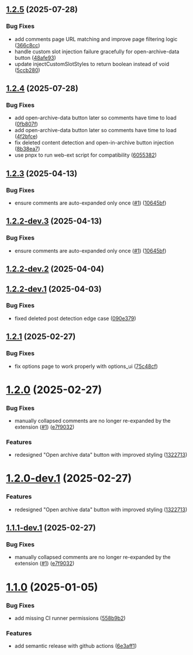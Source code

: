 ## [1.2.5](https://github.com/Fubs/reddit-uncensored/compare/v1.2.4...v1.2.5) (2025-07-28)


### Bug Fixes

* add comments page URL matching and improve page filtering logic ([366c8cc](https://github.com/Fubs/reddit-uncensored/commit/366c8ccc7f295dce4e3a2da8f311f1fd8d7b304a))
* handle custom slot injection failure gracefully for open-archive-data button ([48afe93](https://github.com/Fubs/reddit-uncensored/commit/48afe9358389afac9ede7535b263bca3f442062e))
* update injectCustomSlotStyles to return boolean instead of void ([5ccb280](https://github.com/Fubs/reddit-uncensored/commit/5ccb280eb5a89b464ce48d5400f8368e07e16ab6))

## [1.2.4](https://github.com/Fubs/reddit-uncensored/compare/v1.2.3...v1.2.4) (2025-07-28)


### Bug Fixes

* add open-archive-data button later so comments have time to load ([0fb807f](https://github.com/Fubs/reddit-uncensored/commit/0fb807fab75b01a2053a3774761509036abd0714))
* add open-archive-data button later so comments have time to load ([4f2bfce](https://github.com/Fubs/reddit-uncensored/commit/4f2bfce18c85fae9d1159989fec5ccd0daa9c50f))
* fix deleted content detection and open-in-archive button injection ([8b38ea7](https://github.com/Fubs/reddit-uncensored/commit/8b38ea7d772078ac9170714e62a35489023112b2))
* use pnpx to run web-ext script for compatibility ([6055382](https://github.com/Fubs/reddit-uncensored/commit/60553827e0f775e17a70253d08389383f025e19d))

## [1.2.3](https://github.com/Fubs/reddit-uncensored/compare/v1.2.2...v1.2.3) (2025-04-13)


### Bug Fixes

* ensure comments are auto-expanded only once ([#1](https://github.com/Fubs/reddit-uncensored/issues/1)) ([10645bf](https://github.com/Fubs/reddit-uncensored/commit/10645bfa861d900f6c6701257354daf4a6c5dc77))

## [1.2.2-dev.3](https://github.com/Fubs/reddit-uncensored/compare/v1.2.2-dev.2...v1.2.2-dev.3) (2025-04-13)


### Bug Fixes

* ensure comments are auto-expanded only once ([#1](https://github.com/Fubs/reddit-uncensored/issues/1)) ([10645bf](https://github.com/Fubs/reddit-uncensored/commit/10645bfa861d900f6c6701257354daf4a6c5dc77))

## [1.2.2-dev.2](https://github.com/Fubs/reddit-uncensored/compare/v1.2.2-dev.1...v1.2.2-dev.2) (2025-04-04)

## [1.2.2-dev.1](https://github.com/Fubs/reddit-uncensored/compare/v1.2.1...v1.2.2-dev.1) (2025-04-03)


### Bug Fixes

* fixed deleted post detection edge case ([090e379](https://github.com/Fubs/reddit-uncensored/commit/090e379a9fb146463adf9977fa0f3a4539d8ed4b))

## [1.2.1](https://github.com/Fubs/reddit-uncensored/compare/v1.2.0...v1.2.1) (2025-02-27)


### Bug Fixes

* fix options page to work properly with options_ui ([75c48cf](https://github.com/Fubs/reddit-uncensored/commit/75c48cf81d0f3ed86ae44d46cc90e8ecab8bcf1c))

# [1.2.0](https://github.com/Fubs/reddit-uncensored/compare/v1.1.0...v1.2.0) (2025-02-27)


### Bug Fixes

* manually collapsed comments are no longer re-expanded by the extension ([#1](https://github.com/Fubs/reddit-uncensored/issues/1)) ([e7f9032](https://github.com/Fubs/reddit-uncensored/commit/e7f9032a5f5254098b5accd8f85e375e488ba061))


### Features

* redesigned "Open archive data" button with improved styling ([1322713](https://github.com/Fubs/reddit-uncensored/commit/13227133136494eea4638f99c0a43c45656be0bb))

# [1.2.0-dev.1](https://github.com/Fubs/reddit-uncensored/compare/v1.1.1-dev.1...v1.2.0-dev.1) (2025-02-27)


### Features

* redesigned "Open archive data" button with improved styling ([1322713](https://github.com/Fubs/reddit-uncensored/commit/13227133136494eea4638f99c0a43c45656be0bb))

## [1.1.1-dev.1](https://github.com/Fubs/reddit-uncensored/compare/v1.1.0...v1.1.1-dev.1) (2025-02-27)


### Bug Fixes

* manually collapsed comments are no longer re-expanded by the extension ([#1](https://github.com/Fubs/reddit-uncensored/issues/1)) ([e7f9032](https://github.com/Fubs/reddit-uncensored/commit/e7f9032a5f5254098b5accd8f85e375e488ba061))

# [1.1.0](https://github.com/Fubs/reddit-uncensored/compare/v1.0.0...v1.1.0) (2025-01-05)


### Bug Fixes

* add missing CI runner permissions ([558b9b2](https://github.com/Fubs/reddit-uncensored/commit/558b9b25d08334bb90d9d339db67a9a245c9eecd))


### Features

* add semantic release with github actions ([6e3aff1](https://github.com/Fubs/reddit-uncensored/commit/6e3aff1b20f6cedf70e1201ffedf374489077555))
